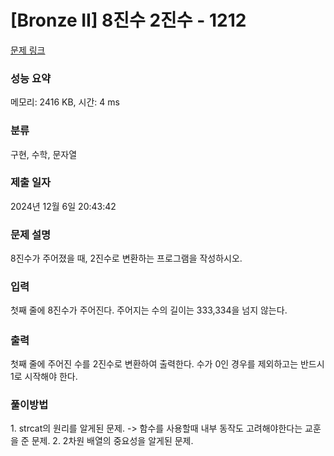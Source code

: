 # [Bronze II] 8진수 2진수 - 1212 

[문제 링크](https://www.acmicpc.net/problem/1212) 

### 성능 요약

메모리: 2416 KB, 시간: 4 ms

### 분류

구현, 수학, 문자열

### 제출 일자

2024년 12월 6일 20:43:42

### 문제 설명

<p>8진수가 주어졌을 때, 2진수로 변환하는 프로그램을 작성하시오.</p>

### 입력 

 <p><span style="line-height:1.6em">첫째 줄에 8진수가 주어진다. 주어지는 수의 길이는 333,334을 넘지 않는다.</span></p>

### 출력 

 <p>첫째 줄에 주어진 수를 2진수로 변환하여 출력한다. 수가 0인 경우를 제외하고는 반드시 1로 시작해야 한다.</p>

### 풀이방법
<p>1. strcat의 원리를 알게된 문제. -> 함수를 사용할때 내부 동작도 고려해야한다는 교훈을 준 문제.   2. 2차원 배열의 중요성을 알게된 문제.</p>
